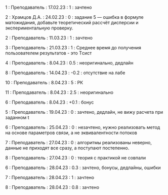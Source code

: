 1 : Преподаватель : 17.02.23 : 1 : зачтено

2 : Храмцов Д.А. : 24.02.23 : 0 : задание 5 — ошибка в формуле матожидания, добавьте теоретический рассчёт дисперсии и экспериментальную проверку.

2 : Преподаватель : 11.03.23 : 1 : зачтено

3 : Преподаватель : 21.03.23 : 1 : Cреднее время до получения пользователем результатов - это Tсист

4 : Преподаватель : 8.04.23 : 0.5 : неоригинально, дедлайн

8 : Преподаватель : 14.04.23 : -0.2 : отсутствие на лабе

10 : Преподаватель : 8.04.23 : 5 : РК

11 : Преподаватель : 8.04.23 : 2.5 : неоригинально

6 : Преподаватель : 8.04.23 : +0.1 : бонус

5 : Преподаватель : 19.04.23 : 0 : зачтено, дедлайн, не вижу расчета при заданном t

6 : Преподаватель : 25.04.23 : 0 : незачтено, нужно реализовать метод на основе параметров связи, а не эквивалентности потоков

7 : Преподаватель : 27.04.23 : 0 : алгоритмы реализованы неверно, данные не приходят все сразу, а поступают постепенно.

8 : Преподаватель : 27.04.23 : 0 : теория с практикой не совпали

6 : Преподаватель : 28.04.23 : 0.3 : зачтено, бонусы, дедлайны, ошибки

7 : Преподаватель : 28.04.23 : 1 : зачтено

8 : Преподаватель : 28.04.23 : 0.8 : зачтено
